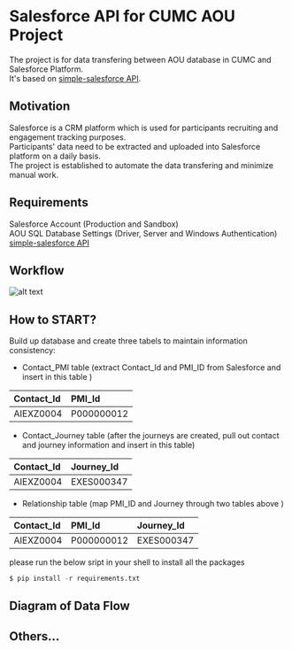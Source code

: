 # Salesforce API for CUMC AOU Project

The project is for data transfering between AOU database in CUMC and Salesforce Platform.   
It's based on [simple-salesforce API](https://pypi.org/project/simple-salesforce/).   

## Motivation 

Salesforce is a CRM platform which is used for participants recruiting and engagement tracking purposes.   
Participants' data need to be extracted and uploaded into Salesforce platform on a daily basis.   
The project is established to automate the data transfering and minimize manual work.   


## Requirements

Salesforce Account (Production and Sandbox)  
AOU SQL Database Settings (Driver, Server and Windows Authentication)  
[simple-salesforce API](https://pypi.org/project/simple-salesforce/)  

## Workflow

![alt text](https://gitbucket.sis.nyp.org/pmi-hpo-admin/salesforce_api_hpo/raw/master/Salesforce%20Uploading%20Process.png)

## How to START?

Build up database and create three tabels to maintain information consistency:
* Contact_PMI table (extract Contact_Id and PMI_ID from Salesforce and insert in this table )

|Contact_Id   |PMI_Id       |
|:------------|:------------|
|AIEXZ0004    |P000000012   |

* Contact_Journey table (after the journeys are created, pull out contact and journey information and insert in this table)

|Contact_Id   |Journey_Id   |
|:------------|:------------|
|AIEXZ0004    |EXES000347   |

* Relationship table (map PMI_ID and Journey through two tables above )

|Contact_Id   |PMI_Id       |Journey_Id   |
|:------------|:------------|:------------|
|AIEXZ0004    |P000000012   |EXES000347   |

please run the below sript in your shell to install all the packages 
```python
$ pip install -r requirements.txt
```

## Diagram of Data Flow



## Others...

